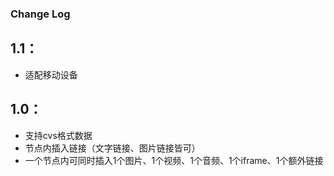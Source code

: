### Change Log

## 1.1：

- 适配移动设备

## 1.0：

- 支持cvs格式数据
- 节点内插入链接（文字链接、图片链接皆可）
- 一个节点内可同时插入1个图片、1个视频、1个音频、1个iframe、1个额外链接

